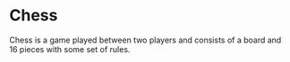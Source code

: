 # Chess
Chess is a game played between two players and consists of a board and 16 pieces with some set of rules.
